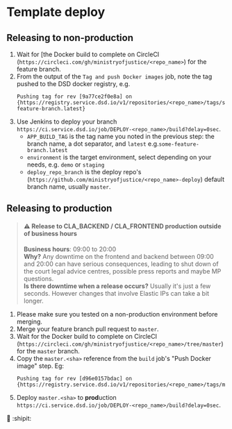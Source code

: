 # Template deploy

## Releasing to non-production

1. Wait for [the Docker build to complete on CircleCI (`https://circleci.com/gh/ministryofjustice/<repo_name>`) for the feature branch.
1. From the output of the `Tag and push Docker images` job, note the tag pushed to the DSD docker registry, e.g.
    ```
    Pushing tag for rev [9a77ce2f0e8a] on {https://registry.service.dsd.io/v1/repositories/<repo_name>/tags/some-feature-branch.latest}
    ```
1. Use Jenkins to deploy your branch `https://ci.service.dsd.io/job/DEPLOY-<repo_name>/build?delay=0sec`.
    * `APP_BUILD_TAG` is the tag name you noted in the previous step: the branch name, a dot separator, and `latest` e.g.`some-feature-branch.latest`
    * `environment` is the target environment, select depending on your needs, e.g. `demo` or `staging`
    * `deploy_repo_branch` is the deploy repo's (`https://github.com/ministryofjustice/<repo_name>-deploy`) default branch name, usually `master`.

## Releasing to production

>#### :warning: Release to CLA_BACKEND / CLA_FRONTEND production outside of business hours
> __Business hours__: 09:00 to 20:00  
>__Why?__ Any downtime on the frontend and backend between 09:00 and 20:00 can have serious consequences, leading to shut down of the court legal advice centres, possible press reports and maybe MP questions.  
>__Is there downtime when a release occurs?__ Usually it's just a few seconds. However changes that involve Elastic IPs can take a bit longer.

1. Please make sure you tested on a non-production environment before merging.
1. Merge your feature branch pull request to `master`.
1. Wait for the Docker build to complete on CircleCI (`https://circleci.com/gh/ministryofjustice/<repo_name>/tree/master`) for the `master` branch.
1. Copy the `master.<sha>` reference from the `build` job's "Push Docker image" step. Eg:
    ```
    Pushing tag for rev [d96e0157bdac] on {https://registry.service.dsd.io/v1/repositories/<repo_name>/tags/master.b24490d}
    ```
1. Deploy `master.<sha>` to **prod**uction `https://ci.service.dsd.io/job/DEPLOY-<repo_name>/build?delay=0sec`.

:tada: :shipit: